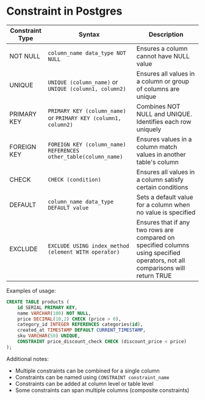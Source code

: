 # Constraint in Postgres

| Constraint Type | Syntax                                                          | Description                                                                                                                    |
| --------------- | --------------------------------------------------------------- | ------------------------------------------------------------------------------------------------------------------------------ |
| NOT NULL        | `column_name data_type NOT NULL`                                | Ensures a column cannot have NULL value                                                                                        |
| UNIQUE          | `UNIQUE (column_name)` or `UNIQUE (column1, column2)`           | Ensures all values in a column or group of columns are unique                                                                  |
| PRIMARY KEY     | `PRIMARY KEY (column_name)` or `PRIMARY KEY (column1, column2)` | Combines NOT NULL and UNIQUE. Identifies each row uniquely                                                                     |
| FOREIGN KEY     | `FOREIGN KEY (column_name) REFERENCES other_table(column_name)` | Ensures values in a column match values in another table's column                                                              |
| CHECK           | `CHECK (condition)`                                             | Ensures all values in a column satisfy certain conditions                                                                      |
| DEFAULT         | `column_name data_type DEFAULT value`                           | Sets a default value for a column when no value is specified                                                                   |
| EXCLUDE         | `EXCLUDE USING index_method (element WITH operator)`            | Ensures that if any two rows are compared on specified columns using specified operators, not all comparisons will return TRUE |

Examples of usage:

```sql
CREATE TABLE products (
    id SERIAL PRIMARY KEY,
    name VARCHAR(100) NOT NULL,
    price DECIMAL(10,2) CHECK (price > 0),
    category_id INTEGER REFERENCES categories(id),
    created_at TIMESTAMP DEFAULT CURRENT_TIMESTAMP,
    sku VARCHAR(50) UNIQUE,
    CONSTRAINT price_discount_check CHECK (discount_price < price)
);
```

Additional notes:

- Multiple constraints can be combined for a single column
- Constraints can be named using `CONSTRAINT constraint_name`
- Constraints can be added at column level or table level
- Some constraints can span multiple columns (composite constraints)
